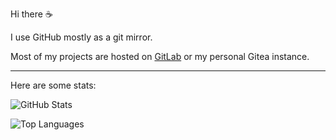 Hi there :coffee:

I use GitHub mostly as a git mirror.

Most of my projects are hosted on [GitLab] or my personal Gitea instance.

---

Here are some stats:

![GitHub Stats]

![Top Languages]

<!-- links -->

[GitLab]: https://gitlab.com/valeth
[Hakatime]: https://github-readme-stats.vercel.app/api/wakatime?username=valeth?api_domain=
[GitHub Stats]: https://github-readme-stats.vercel.app/api?username=valeth&show_icons=true&theme=transparent&hide=issues
[Top Languages]: https://github-readme-stats.vercel.app/api/top-langs/?username=valeth&theme=transparent&layout=donut&hide=zig
